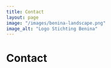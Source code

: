 ```yaml
---
title: Contact
layout: page
image: "/images/benina-landscape.png"
image_alt: "Logo Stichting Benina"
---
```


# Contact

